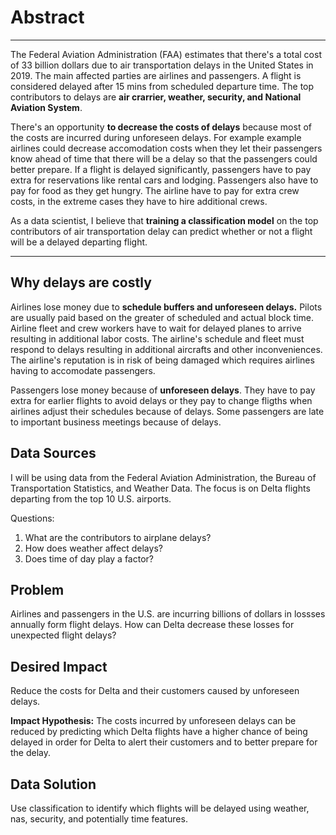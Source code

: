# Abstract

------------

The Federal Aviation Administration (FAA) estimates that there's a total cost of 33 billion dollars due to air transportation delays in the United States in 2019. The main affected parties are airlines and passengers. A flight is considered delayed after 15 mins from scheduled departure time. The top contributors to delays are **air crarrier, weather, security, and National Aviation System**. 

There's an opportunity **to decrease the costs of delays** because most of the costs are incurred during unforeseen delays. For example example airlines could decrease accomodation costs when they let their passengers know ahead of time that there will be a delay so that the passengers could better prepare. If a flight is delayed significantly, passengers have to pay extra for reservations like rental cars and lodging. Passengers also have to pay for food as they get hungry. The airline have to pay for extra crew costs, in the extreme cases they have to hire additional crews. 

As a data scientist, I believe that **training a classification model**  on the top contributors of air transportation delay can predict whether or not a flight will be a delayed departing flight.


------------



## Why delays are costly

Airlines lose money due to **schedule buffers and unforeseen delays.** Pilots are usually paid based on the greater of scheduled and actual block time. Airline fleet and crew workers have to wait for delayed planes to arrive resulting in additional labor costs. The airline's schedule and fleet must respond to delays resulting in additional aircrafts and other inconveniences. The airline's reputation is in risk of being damaged which requires airlines having to accomodate passengers. 

Passengers lose money because of **unforeseen delays**. They have to pay extra for earlier flights to avoid delays or they pay to change fligths when airlines adjust their schedules because of delays. Some passengers are late to important business meetings because of delays. 

## Data Sources

I will be using data from the Federal Aviation Administration, the Bureau of Transportation Statistics, and Weather Data. The focus is on Delta flights departing from the top 10 U.S. airports. 

Questions: 

1. What are the contributors to airplane delays?  
2. How does weather affect delays?
3. Does time of day play a factor?

## Problem

Airlines and passengers in the U.S. are incurring billions of dollars in lossses annually form flight delays. How can Delta decrease these losses for unexpected flight delays?
<!--more-->


## Desired Impact

Reduce the costs for Delta and their customers caused by unforeseen delays. 

**Impact Hypothesis:** The costs incurred by unforeseen delays can be reduced by predicting which Delta flights have a higher chance of being delayed  in order for Delta to alert their customers and to better prepare for the delay. 

## Data Solution 

Use classification to identify which flights will be delayed using weather, nas, security, and potentially time features. 


